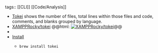 tags:: [[CLI]] [[Code/Analysis]]

- [Tokei](https://github.com/XAMPPRocky/tokei) shows the number of files, total lines within those files and code, comments, and blanks grouped by language.
- [XAMPPRocky/tokei](https://github.com/XAMPPRocky/tokei)
  @@html: <a href="https://github.com/XAMPPRocky/tokei/"><img src="https://github-readme-stats-astronomer.vercel.app/api/pin/?username=XAMPPRocky&repo=tokei&theme=tokyonight" alt="XAMPPRocky/tokei"/></a>@@
-
- [Install](https://github.com/XAMPPRocky/tokei#installation)
  - ```shell
    brew install tokei
    ```
